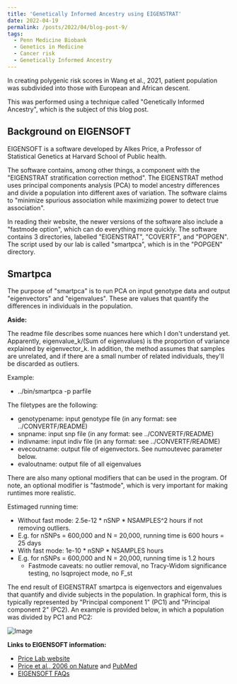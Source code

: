 ```yaml
---
title: 'Genetically Informed Ancestry using EIGENSTRAT'
date: 2022-04-19
permalink: /posts/2022/04/blog-post-9/
tags:
  - Penn Medicine Biobank
  - Genetics in Medicine
  - Cancer risk
  - Genetically Informed Ancestry
---
```


In creating polygenic risk scores in Wang et al., 2021, patient population was subdivided into those with European and African descent. 

This was performed using a technique called "Genetically Informed Ancestry", which is the subject of this blog post.

Background on EIGENSOFT
------
EIGENSOFT is a software developed by Alkes Price, a Professor of Statistical Genetics at Harvard School of Public health.

The software contains, among other things, a component with the "EIGENSTRAT stratification correction method". The EIGENSTRAT method uses principal components analysis (PCA) to model ancestry differences and divide a population into different axes of variation. The software claims to "minimize spurious association while maximizing power to detect true association". 

In reading their website, the newer versions of the software also include a "fastmode option", which can do everything more quickly. The software contains 3 directories, labelled "EIGENSTRAT", "COVERTF", and "POPGEN". The script used by our lab is called "smartpca", which is in the "POPGEN" directory. 

Smartpca
------
The purpose of "smartpca" is to run PCA on input genotype data and output "eigenvectors" and "eigenvalues". These are values that quantify the differences in individuals in the population. 

**Aside:** 

The readme file describes some nuances here which I don't understand yet. Apparently, eigenvalue_k/(Sum of eigenvalues) is the proportion of variance explained by eigenvector_k. In addition, the method assumes that samples are unrelated, and if there are a small number of related individuals, they'll be discarded as outliers.

Example:

- ../bin/smartpca -p parfile

The filetypes are the following:

- genotypename: input genotype file (in any format: see ../CONVERTF/README)
- snpname:      input snp file      (in any format: see ../CONVERTF/README)
- indivname:    input indiv file    (in any format: see ../CONVERTF/README)
- evecoutname:  output file of eigenvectors.  See numoutevec parameter below.
- evaloutname:  output file of all eigenvalues

There are also many optional modifiers that can be used in the program. Of note, an optional modifier is "fastmode", which is very important for making runtimes more realistic.

Estimaged running time:

- Without fast mode: 2.5e-12 * nSNP * NSAMPLES^2 hours if not removing outliers.
- E.g. for nSNPs = 600,000 and N = 20,000, running time is 600 hours = 25 days
- With fast mode: 1e-10 * nSNP * NSAMPLES hours
- E.g. for nSNPs = 600,000 and N = 20,000, running time is 1.2 hours
  - Fastmode caveats: no outlier removal, no Tracy-Widom significance testing, no lsqproject mode, no F_st

The end result of EIGENSTRAT smartpca is eigenvectors and eigenvalues that quantify and divide subjects in the population. In graphical form, this is typically represented by "Principal component 1" (PC1) and "Principal component 2" (PC2). An example is provided below, in which a population was divided by PC1 and PC2:

![Image](https://oliver-clark.github.io/images/Principle-components-analysis-Top-left-principal-components-analysis-PCA-of-the.png)

**Links to EIGENSOFT information:**

- [Price Lab website](https://www.hsph.harvard.edu/alkes-price/software/)
- [Price et al., 2006 on Nature](https://www.nature.com/articles/ng1847) and [PubMed](https://pubmed.ncbi.nlm.nih.gov/16862161/)
- [EIGENSOFT FAQs](https://www.hsph.harvard.edu/alkes-price/eigensoft-frequently-asked-questions/)
